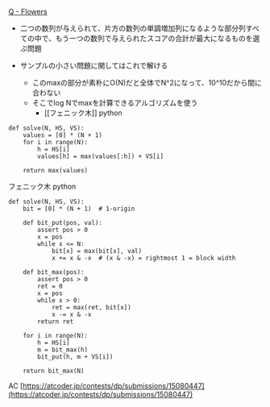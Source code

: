 
[Q - Flowers](https://atcoder.jp/contests/dp/tasks/dp_q)
- 二つの数列が与えられて、片方の数列の単調増加列になるような部分列すべての中で、もう一つの数列で与えられたスコアの合計が最大になるものを選ぶ問題

- サンプルの小さい問題に関してはこれで解ける
    - このmaxの部分が素朴にO(N)だと全体でN^2になって、10^10だから間に合わない
    - そこでlog Nでmaxを計算できるアルゴリズムを使う
        - [[フェニック木]]
python

```
def solve(N, HS, VS):
    values = [0] * (N + 1)
    for i in range(N):
        h = HS[i]
        values[h] = max(values[:h]) + VS[i]

    return max(values)
```


フェニック木
python

```
def solve(N, HS, VS):
    bit = [0] * (N + 1)  # 1-origin

    def bit_put(pos, val):
        assert pos > 0
        x = pos
        while x <= N:
            bit[x] = max(bit[x], val)
            x += x & -x  # (x & -x) = rightmost 1 = block width

    def bit_max(pos):
        assert pos > 0
        ret = 0
        x = pos
        while x > 0:
            ret = max(ret, bit[x])
            x -= x & -x
        return ret

    for i in range(N):
        h = HS[i]
        m = bit_max(h)
        bit_put(h, m + VS[i])

    return bit_max(N)
```

AC [https://atcoder.jp/contests/dp/submissions/15080447](https://atcoder.jp/contests/dp/submissions/15080447)
